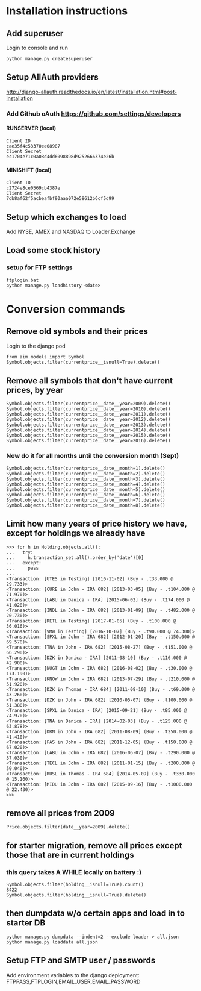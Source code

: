 # Installation instructions

## Add superuser
Login to console and run 

    python manage.py createsuperuser

## Setup AllAuth providers
http://django-allauth.readthedocs.io/en/latest/installation.html#post-installation

### Add Github oAuth https://github.com/settings/developers
#### RUNSERVER (local)
    Client ID
    cae35f4c53370ee08987
    Client Secret
    ec1704e71c0a08d4dd6098898d9252666374e26b
#### MINISHIFT (local)
    Client ID
    c2724e8ce0569cb4387e
    Client Secret
    7db8af62f5acbeafbf90aaa072e58612b6cf5d99

## Setup which exchanges to load
Add NYSE, AMEX and NASDAQ to Loader.Exchange

## Load some stock history
### setup for FTP settings
    ftplogin.bat
    python manage.py loadhistory <date>


# Conversion commands
## Remove old symbols and their prices
Login to the django pod
```
from aim.models import Symbol
Symbol.objects.filter(currentprice__isnull=True).delete()
```
## Remove all symbols that don't have current prices, by year
```
Symbol.objects.filter(currentprice__date__year=2009).delete()
Symbol.objects.filter(currentprice__date__year=2010).delete()
Symbol.objects.filter(currentprice__date__year=2011).delete()
Symbol.objects.filter(currentprice__date__year=2012).delete()
Symbol.objects.filter(currentprice__date__year=2013).delete()
Symbol.objects.filter(currentprice__date__year=2014).delete()
Symbol.objects.filter(currentprice__date__year=2015).delete()
Symbol.objects.filter(currentprice__date__year=2016).delete()
```
### Now do it for all months until the conversion month (Sept)
```
Symbol.objects.filter(currentprice__date__month=1).delete()
Symbol.objects.filter(currentprice__date__month=2).delete()
Symbol.objects.filter(currentprice__date__month=3).delete()
Symbol.objects.filter(currentprice__date__month=4).delete()
Symbol.objects.filter(currentprice__date__month=5).delete()
Symbol.objects.filter(currentprice__date__month=6).delete()
Symbol.objects.filter(currentprice__date__month=7).delete()
Symbol.objects.filter(currentprice__date__month=8).delete()
```

## Limit how many years of price history we have, except for holdings we already have
```
>>> for h in Holding.objects.all():
...   try:
...     h.transaction_set.all().order_by('date')[0]
...   except:
...     pass
...
<Transaction: [UTES in Testing] [2016-11-02] (Buy - .t33.000 @ 29.733)>
<Transaction: [CURE in John - IRA 682] [2013-03-05] (Buy - .t104.000 @ 71.970)>
<Transaction: [LABU in Danica - IRA] [2015-06-02] (Buy - .t174.000 @ 41.020)>
<Transaction: [INDL in John - IRA 682] [2013-01-09] (Buy - .t482.000 @ 20.730)>
<Transaction: [RETL in Testing] [2017-01-05] (Buy - .t100.000 @ 36.016)>
<Transaction: [VMW in Testing] [2016-10-07] (Buy - .t90.000 @ 74.300)>
<Transaction: [SPXL in John - IRA 682] [2012-01-20] (Buy - .t150.000 @ 69.570)>
<Transaction: [TNA in John - IRA 682] [2015-08-27] (Buy - .t151.000 @ 66.290)>
<Transaction: [DZK in Danica - IRA] [2011-08-10] (Buy - .t116.000 @ 42.900)>
<Transaction: [NUGT in John - IRA 682] [2016-08-02] (Buy - .t30.000 @ 173.190)>
<Transaction: [KNOW in John - IRA 682] [2013-07-29] (Buy - .t210.000 @ 51.920)>
<Transaction: [DZK in Thomas - IRA 684] [2011-08-10] (Buy - .t69.000 @ 43.260)>
<Transaction: [DZK in John - IRA 682] [2010-05-07] (Buy - .t100.000 @ 51.380)>
<Transaction: [SPXL in Danica - IRA] [2015-09-21] (Buy - .t85.000 @ 74.970)>
<Transaction: [TNA in Danica - IRA] [2014-02-03] (Buy - .t125.000 @ 63.878)>
<Transaction: [DRN in John - IRA 682] [2011-08-09] (Buy - .t250.000 @ 41.410)>
<Transaction: [FAS in John - IRA 682] [2011-12-05] (Buy - .t150.000 @ 67.020)>
<Transaction: [LABU in John - IRA 682] [2016-06-07] (Buy - .t290.000 @ 37.030)>
<Transaction: [TECL in John - IRA 682] [2011-01-15] (Buy - .t200.000 @ 50.040)>
<Transaction: [RUSL in Thomas - IRA 684] [2014-05-09] (Buy - .t330.000 @ 15.160)>
<Transaction: [MIDU in John - IRA 682] [2015-09-16] (Buy - .t1000.000 @ 22.430)>
>>> 
```

## remove all prices from 2009
```
Price.objects.filter(date__year=2009).delete()
```
## for starter migration, remove all prices except those that are in current holdings
### this query takes A WHILE locally on battery :)
```
Symbol.objects.filter(holding__isnull=True).count()
8422
Symbol.objects.filter(holding__isnull=True).delete()
```
## then dumpdata w/o certain apps and load in to starter DB
```
python manage.py dumpdata --indent=2 --exclude loader > all.json
python manage.py loaddata all.json
```
## Setup FTP and SMTP user / passwords
Add environment variables to the django deployment:
FTPPASS,FTPLOGIN,EMAIL_USER,EMAIL_PASSWORD
